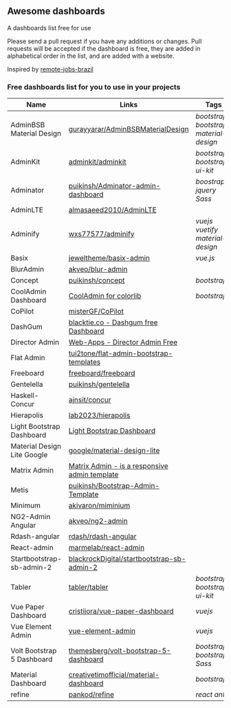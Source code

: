 ## Awesome dashboards

A dashboards list free for use

Please send a pull request if you have any additions or changes. Pull requests will be accepted if the dashboard is free, they are added in alphabetical order in the list, and are added with a website.

Inspired by [remote-jobs-brazil](https://github.com/lerrua/remote-jobs-brazil)

### Free dashboards list for you to use in your projects

Name | Links | Tags
------------ | ------- | -------
AdminBSB Material Design | [gurayyarar/AdminBSBMaterialDesign](https://github.com/gurayyarar/AdminBSBMaterialDesign/) | _bootstrap_ _bootstrap3_ _material-design_ 
AdminKit | [adminkit/adminkit](https://github.com/adminkit/adminkit) | _bootstrap_ _bootstrap4_ _ui-kit_
Adminator | [puikinsh/Adminator-admin-dashboard](https://github.com/puikinsh/Adminator-admin-dashboard) | _boostrap_ _jquery_ _Sass_
AdminLTE | [almasaeed2010/AdminLTE](https://github.com/ColorlibHQ/AdminLTE) |  
Adminify | [wxs77577/adminify](https://github.com/topfullstack/adminify) | _vuejs_ _vuetify_ _material-design_
Basix | [jeweltheme/basix-admin](https://github.com/jeweltheme/basix-admin) | _vue.js_
BlurAdmin | [akveo/blur-admin](https://github.com/akveo/blur-admin) |
Concept | [puikinsh/concept](https://github.com/puikinsh/concept) | _bootstrap_
CoolAdmin Dashboard | [CoolAdmin for colorlib](https://github.com/puikinsh/CoolAdmin) | _bootstrap_
CoPilot | [misterGF/CoPilot](https://github.com/misterGF/CoPilot) |
DashGum | [blacktie.co - Dashgum free Dashboard](http://blacktie.co/2014/07/dashgum-free-dashboard/) |
Director Admin | [Web-Apps - Director Admin Free](http://ww12.web-apps.ninja/) |
Flat Admin | [tui2tone/flat-admin-bootstrap-templates](https://github.com/tui2tone/flat-admin-bootstrap-templates) |
Freeboard | [freeboard/freeboard](https://github.com/Freeboard/freeboard) |
Gentelella | [puikinsh/gentelella](https://github.com/ColorlibHQ/gentelella) |
Haskell-Concur | [ajnsit/concur](https://github.com/ajnsit/concur) |
Hierapolis | [lab2023/hierapolis](https://github.com/lab2023/hierapolis) |
Light Bootstrap Dashboard |[Light Bootstrap Dashboard](https://www.creative-tim.com/product/light-bootstrap-dashboard) |
Material Design Lite Google | [google/material-design-lite](https://github.com/google/material-design-lite/tree/mdl-1.x/templates/dashboard) |
Matrix Admin | [Matrix Admin - is a responsive admin template](https://www.wrappixel.com/) |
Metis | [puikinsh/Bootstrap-Admin-Template](https://github.com/puikinsh/Bootstrap-Admin-Template) |
Minimum | [akivaron/miminium](https://github.com/akivaron/miminium)|
NG2-Admin Angular | [akveo/ng2-admin](https://github.com/akveo/ngx-admin) |
Rdash-angular | [rdash/rdash-angular](https://github.com/invertase/rdash-angular) |
React-admin | [marmelab/react-admin](https://github.com/marmelab/react-admin) |
Startbootstrap-sb-admin-2 | [blackrockDigital/startbootstrap-sb-admin-2](https://github.com/BlackrockDigital/startbootstrap-sb-admin-2) |
Tabler | [tabler/tabler](https://github.com/tabler/tabler) | _bootstrap_ _bootstrap4_ _ui-kit_
Vue Paper Dashboard | [cristijora/vue-paper-dashboard](https://github.com/cristijora/vue-paper-dashboard) | _vuejs_
Vue Element Admin | [vue-element-admin](https://github.com/PanJiaChen/vue-element-admin) | _vuejs_
Volt Bootstrap 5 Dashboard | [themesberg/volt-bootstrap-5-dashboard](https://github.com/themesberg/volt-bootstrap-5-dashboard) | _bootstrap_ _bootstrap5_ _Sass_
Material Dashboard | [creativetimofficial/material-dashboard](https://github.com/creativetimofficial/material-dashboard) | _bootstrap_
refine | [pankod/refine](https://github.com/pankod/refine) | _react_ _antd_
